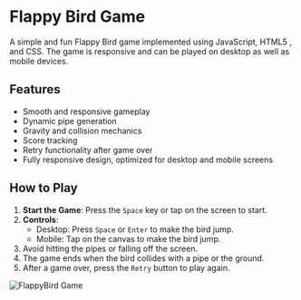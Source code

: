 # Flappy Bird Game

A simple and fun Flappy Bird game implemented using JavaScript, HTML5 , and CSS. The game is responsive and can be played on desktop as well as mobile devices.

## Features
- Smooth and responsive gameplay
- Dynamic pipe generation
- Gravity and collision mechanics
- Score tracking
- Retry functionality after game over
- Fully responsive design, optimized for desktop and mobile screens

## How to Play
1. **Start the Game**: Press the `Space` key or tap on the screen to start.
2. **Controls**: 
   - Desktop: Press `Space` or `Enter` to make the bird jump.
   - Mobile: Tap on the canvas to make the bird jump.
3. Avoid hitting the pipes or falling off the screen.
4. The game ends when the bird collides with a pipe or the ground.
5. After a game over, press the `Retry` button to play again.

![FlappyBird Game](https://github.com/user-attachments/assets/d2c12650-bb00-46f1-a27a-539b91b8fa9a)
